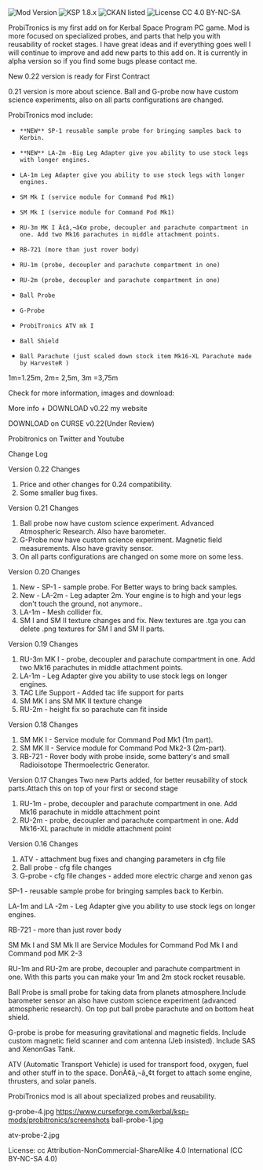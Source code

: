 ​

 ![Mod Version](https://img.shields.io/github/v/release/zer0Kerbal/ProbiTronics?include_prereleases) 
![KSP 1.8.x](https://img.shields.io/badge/KSP%20version-1.8.x-66ccff.svg?style=flat-square) 
![CKAN listed](https://img.shields.io/badge/CKAN-Indexed-brightgreen.svg) 
![License CC 4.0 BY-NC-SA](https://img.shields.io/badge/License-CC--4.0--BY--SA-lightgrey)

ProbiTronics is my first add on for Kerbal Space Program PC game. Mod is more focused on specialized probes, and parts that help you with reusability of rocket stages. I have great ideas and if everything goes well I will continue to improve and add new parts to this add on. It is currently in alpha version so if you find some bugs please contact me.

New 0.22 version is ready for First Contract

0.21 version is more about science. Ball and G-probe now have custom science experiments, also on all parts configurations are changed.

ProbiTronics mod include:
-     **NEW** SP-1 reusable sample probe for bringing samples back to Kerbin.
-     **NEW** LA-2m -Big Leg Adapter give you ability to use stock legs with longer engines.
-     LA-1m Leg Adapter give you ability to use stock legs with longer engines.
-     SM Mk I (service module for Command Pod Mk1)
-     SM Mk I (service module for Command Pod Mk1)
-     RU-3m MK I Ã¢â‚¬â€œ probe, decoupler and parachute compartment in one. Add two Mk16 parachutes in middle attachment points.
-     RB-721 (more than just rover body)
-     RU-1m (probe, decoupler and parachute compartment in one)
-     RU-2m (probe, decoupler and parachute compartment in one)
-     Ball Probe
-     G-Probe
-     ProbiTronics ATV mk I
-     Ball Shield
-     Ball Parachute (just scaled down stock item Mk16-XL Parachute made by HarvesteR )

 

1m=1.25m, 2m= 2,5m, 3m =3,75m

Check for more information, images and download:

More info + DOWNLOAD v0.22 my website

DOWNLOAD on CURSE v0.22(Under Review)

Probitronics on Twitter and Youtube

Change Log

 
 

Version 0.22 Changes
1. Price and other changes for 0.24 compatibility.
2. Some smaller bug fixes.

Version 0.21 Changes
1. Ball probe now have custom science experiment. Advanced Atmospheric Research. Also have barometer.
2. G-Probe now have custom science experiment. Magnetic field measurements. Also have gravity sensor.
3. On all parts configurations are changed on some more on some less.

Version 0.20 Changes
1. New - SP-1 - sample probe. For Better ways to bring back samples. 
2. New - LA-2m - Leg adapter 2m. Your engine is to high and your legs don't touch the ground, not anymore.. 
3. LA-1m - Mesh collider fix.
4. SM I and SM II texture changes and fix. New textures are .tga  you can delete .png textures for SM I and SM II parts.

Version 0.19 Changes
1. RU-3m MK I - probe, decoupler and parachute compartment in one. Add two Mk16 parachutes in middle attachment points.
2. LA-1m - Leg Adapter give you ability to use stock legs on longer engines.
3. TAC Life Support - Added tac life support for parts
4. SM MK I ans SM MK II texture change
5. RU-2m - height fix so parachute can fit inside

Version 0.18 Changes

1. SM MK I - Service module for Command Pod Mk1 (1m part).
2. SM MK II - Service module for Command Pod Mk2-3 (2m-part).
3. RB-721 - Rover body with probe inside, some battery's and small Radioisotope Thermoelectric Generator.


Version 0.17 Changes
 Two new Parts added, for better reusability of stock parts.Attach this on top of your first or second stage
 1. RU-1m - probe, decoupler and parachute compartment in one. Add Mk16 parachute in middle attachment point
 2. RU-2m - probe, decoupler and parachute compartment in one. Add Mk16-XL parachute in middle attachment point

Version 0.16 Changes
1. ATV - attachment bug fixes and changing parameters in cfg file
2. Ball probe - cfg file changes
3. G-probe - cfg file changes - added more electric charge and xenon gas

 

SP-1 - reusable sample probe for bringing samples back to Kerbin.

LA-1m and LA -2m - Leg Adapter give you ability to use stock legs on longer engines.

RB-721 - more than just rover body

SM Mk I and SM Mk II are Service Modules for Command Pod Mk I and Command pod MK 2-3

RU-1m and RU-2m are probe, decoupler and parachute compartment in one. With this parts you can make your 1m and 2m stock rocket reusable.

Ball Probe is small probe for taking data from planets atmosphere.Include barometer sensor an also have custom science experiment (advanced atmospheric research). On top put ball probe parachute and on bottom heat shield.

G-probe is probe for measuring gravitational and magnetic fields. Include custom magnetic field scanner and com antenna (Jeb insisted). Include SAS and XenonGas Tank.

ATV (Automatic Transport Vehicle) is used for transport food, oxygen, fuel and other stuff in to the space. DonÃ¢â‚¬â„¢t forget to attach some engine, thrusters, and solar panels.

ProbiTronics mod is all about specialized probes and reusability.

g-probe-4.jpg
https://www.curseforge.com/kerbal/ksp-mods/probitronics/screenshots
ball-probe-1.jpg

atv-probe-2.jpg

License:  cc Attribution-NonCommercial-ShareAlike 4.0 International (CC BY-NC-SA 4.0)
​
